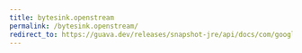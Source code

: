 ```yaml
---
title: bytesink.openstream
permalink: /bytesink.openstream/
redirect_to: https://guava.dev/releases/snapshot-jre/api/docs/com/google/common/io/ByteSink.html#openStream--
---
```

